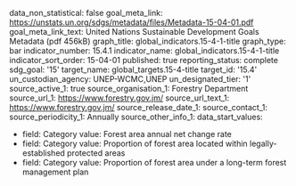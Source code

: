 data_non_statistical: false
goal_meta_link: https://unstats.un.org/sdgs/metadata/files/Metadata-15-04-01.pdf
goal_meta_link_text: United Nations Sustainable Development Goals Metadata (pdf 456kB)
graph_title: global_indicators.15-4-1-title
graph_type: bar
indicator_number: 15.4.1
indicator_name: global_indicators.15-4-1-title
indicator_sort_order: 15-04-01
published: true
reporting_status: complete
sdg_goal: '15'
target_name: global_targets.15-4-title
target_id: '15.4'
un_custodian_agency: UNEP-WCMC,UNEP
un_designated_tier: '1'
source_active_1: true
source_organisation_1: Forestry Department
source_url_1: https://www.forestry.gov.jm/
source_url_text_1: https://www.forestry.gov.jm/
source_release_date_1: 
source_contact_1: 
source_periodicity_1: Annually
source_other_info_1: 
data_start_values:
  - field: Category
    value: Forest area annual net change rate	
  - field: Category
    value: Proportion of forest area located within legally-established protected areas
  - field: Category
    value: Proportion of forest area under a long-term forest management plan